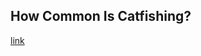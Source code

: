 ## How Common Is Catfishing?

[link](https://www.psychologytoday.com/intl/blog/meet-catch-and-keep/202103/how-common-is-catfishinghttps://www.psychologytoday.com/intl/blog/meet-catch-and-keep/202103/how-common-is-catfishing)
